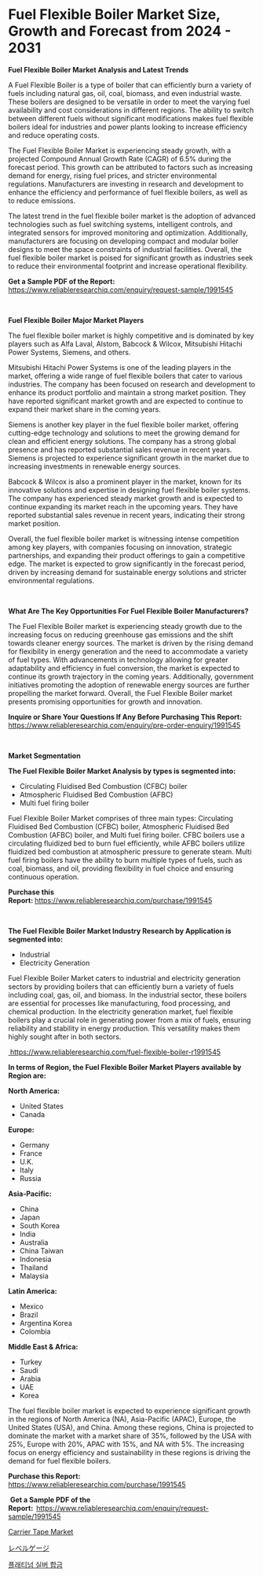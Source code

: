 <p><h1>Fuel Flexible Boiler Market Size, Growth and Forecast from 2024 - 2031</h1></p><p><strong>Fuel Flexible Boiler Market Analysis and Latest Trends</strong></p>
<p><p>A Fuel Flexible Boiler is a type of boiler that can efficiently burn a variety of fuels including natural gas, oil, coal, biomass, and even industrial waste. These boilers are designed to be versatile in order to meet the varying fuel availability and cost considerations in different regions. The ability to switch between different fuels without significant modifications makes fuel flexible boilers ideal for industries and power plants looking to increase efficiency and reduce operating costs.</p><p>The Fuel Flexible Boiler Market is experiencing steady growth, with a projected Compound Annual Growth Rate (CAGR) of 6.5% during the forecast period. This growth can be attributed to factors such as increasing demand for energy, rising fuel prices, and stricter environmental regulations. Manufacturers are investing in research and development to enhance the efficiency and performance of fuel flexible boilers, as well as to reduce emissions.</p><p>The latest trend in the fuel flexible boiler market is the adoption of advanced technologies such as fuel switching systems, intelligent controls, and integrated sensors for improved monitoring and optimization. Additionally, manufacturers are focusing on developing compact and modular boiler designs to meet the space constraints of industrial facilities. Overall, the fuel flexible boiler market is poised for significant growth as industries seek to reduce their environmental footprint and increase operational flexibility.</p></p>
<p><strong>Get a Sample PDF of the Report:&nbsp;</strong> <a href="https://www.reliableresearchiq.com/enquiry/request-sample/1991545">https://www.reliableresearchiq.com/enquiry/request-sample/1991545</a></p>
<p>&nbsp;</p>
<p><strong>Fuel Flexible Boiler Major Market Players</strong></p>
<p><p>The fuel flexible boiler market is highly competitive and is dominated by key players such as Alfa Laval, Alstom, Babcock & Wilcox, Mitsubishi Hitachi Power Systems, Siemens, and others. </p><p>Mitsubishi Hitachi Power Systems is one of the leading players in the market, offering a wide range of fuel flexible boilers that cater to various industries. The company has been focused on research and development to enhance its product portfolio and maintain a strong market position. They have reported significant market growth and are expected to continue to expand their market share in the coming years.</p><p>Siemens is another key player in the fuel flexible boiler market, offering cutting-edge technology and solutions to meet the growing demand for clean and efficient energy solutions. The company has a strong global presence and has reported substantial sales revenue in recent years. Siemens is projected to experience significant growth in the market due to increasing investments in renewable energy sources.</p><p>Babcock & Wilcox is also a prominent player in the market, known for its innovative solutions and expertise in designing fuel flexible boiler systems. The company has experienced steady market growth and is expected to continue expanding its market reach in the upcoming years. They have reported substantial sales revenue in recent years, indicating their strong market position.</p><p>Overall, the fuel flexible boiler market is witnessing intense competition among key players, with companies focusing on innovation, strategic partnerships, and expanding their product offerings to gain a competitive edge. The market is expected to grow significantly in the forecast period, driven by increasing demand for sustainable energy solutions and stricter environmental regulations.</p></p>
<p>&nbsp;</p>
<p><strong>What Are The Key Opportunities For Fuel Flexible Boiler Manufacturers?</strong></p>
<p><p>The Fuel Flexible Boiler market is experiencing steady growth due to the increasing focus on reducing greenhouse gas emissions and the shift towards cleaner energy sources. The market is driven by the rising demand for flexibility in energy generation and the need to accommodate a variety of fuel types. With advancements in technology allowing for greater adaptability and efficiency in fuel conversion, the market is expected to continue its growth trajectory in the coming years. Additionally, government initiatives promoting the adoption of renewable energy sources are further propelling the market forward. Overall, the Fuel Flexible Boiler market presents promising opportunities for growth and innovation.</p></p>
<p><strong>Inquire or Share Your Questions If Any Before Purchasing This Report:</strong> <a href="https://www.reliableresearchiq.com/enquiry/pre-order-enquiry/1991545">https://www.reliableresearchiq.com/enquiry/pre-order-enquiry/1991545</a></p>
<p>&nbsp;</p>
<p><strong>Market Segmentation</strong></p>
<p><strong>The Fuel Flexible Boiler Market Analysis by types is segmented into:</strong></p>
<p><ul><li>Circulating Fluidised Bed Combustion (CFBC) boiler</li><li>Atmospheric Fluidised Bed Combustion (AFBC)</li><li>Multi fuel firing boiler</li></ul></p>
<p><p>Fuel Flexible Boiler Market comprises of three main types: Circulating Fluidised Bed Combustion (CFBC) boiler, Atmospheric Fluidised Bed Combustion (AFBC) boiler, and Multi fuel firing boiler. CFBC boilers use a circulating fluidized bed to burn fuel efficiently, while AFBC boilers utilize fluidized bed combustion at atmospheric pressure to generate steam. Multi fuel firing boilers have the ability to burn multiple types of fuels, such as coal, biomass, and oil, providing flexibility in fuel choice and ensuring continuous operation.</p></p>
<p><strong>Purchase this Report:&nbsp;</strong><a href="https://www.reliableresearchiq.com/purchase/1991545">https://www.reliableresearchiq.com/purchase/1991545</a></p>
<p>&nbsp;</p>
<p><strong>The Fuel Flexible Boiler Market Industry Research by Application is segmented into:</strong></p>
<p><ul><li>Industrial</li><li>Electricity Generation</li></ul></p>
<p><p>Fuel Flexible Boiler Market caters to industrial and electricity generation sectors by providing boilers that can efficiently burn a variety of fuels including coal, gas, oil, and biomass. In the industrial sector, these boilers are essential for processes like manufacturing, food processing, and chemical production. In the electricity generation market, fuel flexible boilers play a crucial role in generating power from a mix of fuels, ensuring reliability and stability in energy production. This versatility makes them highly sought after in both sectors.</p></p>
<p><a href="https://www.reliableresearchiq.com/fuel-flexible-boiler-r1991545">&nbsp;https://www.reliableresearchiq.com/fuel-flexible-boiler-r1991545</a></p>
<p><strong>In terms of Region, the Fuel Flexible Boiler Market Players available by Region are:</strong></p>
<p>
    <p> <strong> North America: </strong>
        <ul>
            <li>United States</li>
            <li>Canada</li>
        </ul>
        </p> 
    <p> <strong> Europe: </strong>
        <ul>
            <li>Germany</li>
            <li>France</li>
            <li>U.K.</li>
            <li>Italy</li>
            <li>Russia</li>
        </ul>
        </p> 
    <p> <strong> Asia-Pacific: </strong>
        <ul>
            <li>China</li>
            <li>Japan</li>
            <li>South Korea</li>
            <li>India</li>
            <li>Australia</li>
            <li>China Taiwan</li>
            <li>Indonesia</li>
            <li>Thailand</li>
            <li>Malaysia</li>
        </ul>
        </p> 
    <p> <strong> Latin America: </strong>
        <ul>
            <li>Mexico</li>
            <li>Brazil</li>
            <li>Argentina Korea</li>
            <li>Colombia</li>
        </ul>
        </p> 
    <p> <strong> Middle East & Africa: </strong>
        <ul>
            <li>Turkey</li>
            <li>Saudi</li>
            <li>Arabia</li>
            <li>UAE</li>
            <li>Korea</li>
        </ul>
    </p>
    </p>
<p><p>The fuel flexible boiler market is expected to experience significant growth in the regions of North America (NA), Asia-Pacific (APAC), Europe, the United States (USA), and China. Among these regions, China is projected to dominate the market with a market share of 35%, followed by the USA with 25%, Europe with 20%, APAC with 15%, and NA with 5%. The increasing focus on energy efficiency and sustainability in these regions is driving the demand for fuel flexible boilers.</p></p>
<p><strong>Purchase this Report: </strong><a href="https://www.reliableresearchiq.com/purchase/1991545">https://www.reliableresearchiq.com/purchase/1991545</a></p>
<p>&nbsp;<strong>Get a Sample PDF of the Report:&nbsp;&nbsp;</strong><a href="https://www.reliableresearchiq.com/enquiry/request-sample/1991545">https://www.reliableresearchiq.com/enquiry/request-sample/1991545</a></p>
<p><strong></strong></p>
<p><p><a href="https://github.com/lavernaCole75/Market-Research-Report-List-1/blob/main/carrier-tape-market.md">Carrier Tape Market</a></p><p><a href="https://github.com/mohamedbakry57/Market-Research-Report-List-5/blob/main/459090534634.md">レベルゲージ</a></p><p><a href="https://github.com/laholand/Market-Research-Report-List-5/blob/main/658631844787.md">플래티넘 실버 합금</a></p></p>
